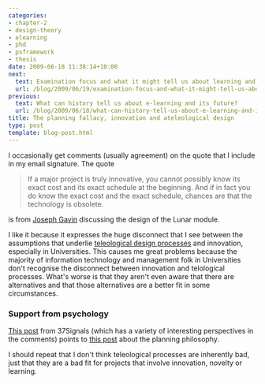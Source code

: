 ```yaml
---
categories:
- chapter-2
- design-theory
- elearning
- phd
- psframework
- thesis
date: 2009-06-18 11:38:14+10:00
next:
  text: Examination focus and what it might tell us about learning and teaching
  url: /blog/2009/06/19/examination-focus-and-what-it-might-tell-us-about-learning-and-teaching/
previous:
  text: What can history tell us about e-learning and its future?
  url: /blog/2009/06/18/what-can-history-tell-us-about-e-learning-and-its-future/
title: The planning fallacy, innovation and ateleological design
type: post
template: blog-post.html
---
```

I occasionally get comments (usually agreement) on the quote that I include in my email signature. The quote

> If a major project is truly innovative, you cannot possibly know its exact cost and its exact schedule at the beginning. And if in fact you do know the exact cost and the exact schedule, chances are that the technology is obsolete.

is from [Joseph Gavin](http://beta.technologyreview.com/article/22178/) discussing the design of the Lunar module.

I like it because it expresses the huge disconnect that I see between the assumptions that underlie [teleological design processes](/blog/2009/05/25/teleological-and-ateleological-processes/) and innovation, especially in Universities. This causes me great problems because the majority of information technology and management folk in Universities don't recognise the disconnect between innovation and telological processes. What's worse is that they aren't even aware that there are alternatives and that those alternatives are a better fit in some circumstances.

### Support from psychology

[This post](http://www.37signals.com/svn/posts/1750-the-planning-fallacy) from 37Signals (which has a variety of interesting perspectives in the comments) points to [this post](http://lesswrong.com/lw/jg/planning_fallacy/) about the planning philosophy.

I should repeat that I don't think teleological processes are inherently bad, just that they are a bad fit for projects that involve innovation, novelty or learning.